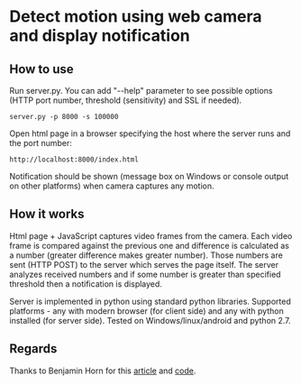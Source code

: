 # Detect motion using web camera and display notification

## How to use
Run server.py. You can add "--help" parameter to see possible options (HTTP port number, threshold (sensitivity) and SSL if needed).

    server.py -p 8000 -s 100000

Open html page in a browser specifying the host where the server runs and the port number:

    http://localhost:8000/index.html

Notification should be shown (message box on Windows or console output on other platforms) when camera captures any motion. 

## How it works
Html page + JavaScript captures video frames from the camera. Each video frame is compared against the previous one and difference is calculated as a number (greater difference makes greater number). Those numbers are sent (HTTP POST) to the server which serves the page itself. The server analyzes received numbers and if some number is greater than specified threshold then a notification is displayed. 

Server is implemented in python using standard python libraries. Supported platforms - any with modern browser (for client side) and any with python installed (for server side). Tested on Windows/linux/android and python 2.7.

## Regards
Thanks to Benjamin Horn for this [article](https://benjaminhorn.io/code/motion-detection-with-javascript-and-a-web-camera/) and [code](https://github.com/beije/motion-detection-in-javascript).